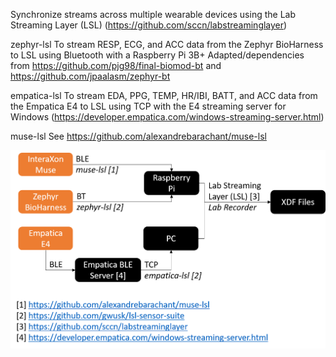 Synchronize streams across multiple wearable devices using the Lab Streaming Layer (LSL) (https://github.com/sccn/labstreaminglayer)

zephyr-lsl
To stream RESP, ECG, and ACC data from the Zephyr BioHarness to LSL using Bluetooth with a Raspberry Pi 3B+
Adapted/dependencies from https://github.com/pjg98/final-biomod-bt and https://github.com/jpaalasm/zephyr-bt

empatica-lsl
To stream EDA, PPG, TEMP, HR/IBI, BATT, and ACC data from the Empatica E4 to LSL using TCP with the E4 streaming server for Windows (https://developer.empatica.com/windows-streaming-server.html)

muse-lsl
See https://github.com/alexandrebarachant/muse-lsl

![alt text](sensorSuite.JPG)
